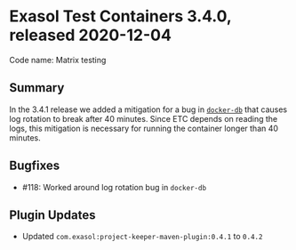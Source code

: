 # Exasol Test Containers 3.4.0, released 2020-12-04

Code name: Matrix testing

## Summary

In the 3.4.1 release we added a mitigation for a bug in [`docker-db`](https://github.com/exasol/docker-db) that causes log rotation to break after 40 minutes. Since ETC depends on reading the logs, this mitigation is necessary for running the container longer than 40 minutes.

## Bugfixes

* #118: Worked around log rotation bug in `docker-db`

## Plugin Updates

* Updated `com.exasol:project-keeper-maven-plugin:0.4.1` to `0.4.2`